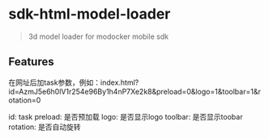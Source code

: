 # sdk-html-model-loader

> 3d model loader for modocker mobile sdk

## Features

在网址后加task参数，例如：index.html?id=AzmJ5e6h0lV1r254e96By1h4nP7Xe2k8&preload=0&logo=1&toolbar=1&rotation=0

id: task
preload: 是否预加载
logo: 是否显示logo
toolbar: 是否显示toobar
rotation: 是否自动旋转